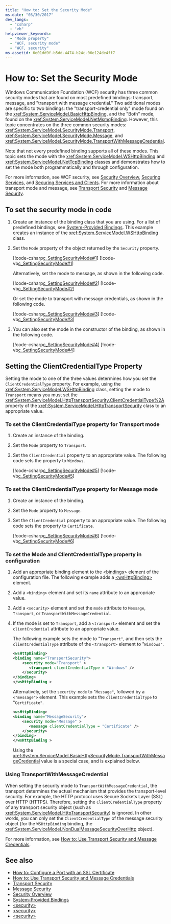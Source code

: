 ```yaml
---
title: "How to: Set the Security Mode"
ms.date: "03/30/2017"
dev_langs:
  - "csharp"
  - "vb"
helpviewer_keywords:
  - "Mode property"
  - "WCF, security mode"
  - "WCF, security"
ms.assetid: 6e01dd9f-b5dd-4474-b24c-06e124de4ff7
---
```

# How to: Set the Security Mode

Windows Communication Foundation (WCF) security has three common security modes that are found on most predefined bindings: transport, message, and "transport with message credential." Two additional modes are specific to two bindings: the "transport-credential only" mode found on the <xref:System.ServiceModel.BasicHttpBinding>, and the "Both" mode, found on the <xref:System.ServiceModel.NetMsmqBinding>. However, this topic concentrates on the three common security modes: <xref:System.ServiceModel.SecurityMode.Transport>, <xref:System.ServiceModel.SecurityMode.Message>, and <xref:System.ServiceModel.SecurityMode.TransportWithMessageCredential>.

Note that not every predefined binding supports all of these modes. This topic sets the mode with the <xref:System.ServiceModel.WSHttpBinding> and <xref:System.ServiceModel.NetTcpBinding> classes and demonstrates how to set the mode both programmatically and through configuration.

For more information, see WCF security, see [Security Overview](./feature-details/security-overview.md), [Securing Services](securing-services.md), and [Securing Services and Clients](./feature-details/securing-services-and-clients.md). For more information about transport mode and message, see [Transport Security](./feature-details/transport-security.md) and [Message Security](./feature-details/message-security-in-wcf.md).

## To set the security mode in code

1. Create an instance of the binding class that you are using. For a list of predefined bindings, see [System-Provided Bindings](system-provided-bindings.md). This example creates an instance of the <xref:System.ServiceModel.WSHttpBinding> class.

2. Set the `Mode` property of the object returned by the `Security` property.

     [!code-csharp[c_SettingSecurityMode#1](../../../samples/snippets/csharp/VS_Snippets_CFX/c_settingsecuritymode/cs/source.cs#1)]
     [!code-vb[c_SettingSecurityMode#1](../../../samples/snippets/visualbasic/VS_Snippets_CFX/c_settingsecuritymode/vb/source.vb#1)]

     Alternatively, set the mode to message, as shown in the following code.

     [!code-csharp[c_SettingSecurityMode#2](../../../samples/snippets/csharp/VS_Snippets_CFX/c_settingsecuritymode/cs/source.cs#2)]
     [!code-vb[c_SettingSecurityMode#2](../../../samples/snippets/visualbasic/VS_Snippets_CFX/c_settingsecuritymode/vb/source.vb#2)]

     Or set the mode to transport with message credentials, as shown in the following code.

     [!code-csharp[c_SettingSecurityMode#3](../../../samples/snippets/csharp/VS_Snippets_CFX/c_settingsecuritymode/cs/source.cs#3)]
     [!code-vb[c_SettingSecurityMode#3](../../../samples/snippets/visualbasic/VS_Snippets_CFX/c_settingsecuritymode/vb/source.vb#3)]

3. You can also set the mode in the constructor of the binding, as shown in the following code.

     [!code-csharp[c_SettingSecurityMode#4](../../../samples/snippets/csharp/VS_Snippets_CFX/c_settingsecuritymode/cs/source.cs#4)]
     [!code-vb[c_SettingSecurityMode#4](../../../samples/snippets/visualbasic/VS_Snippets_CFX/c_settingsecuritymode/vb/source.vb#4)]

## Setting the ClientCredentialType Property

Setting the mode to one of the three values determines how you set the `ClientCredentialType` property. For example, using the <xref:System.ServiceModel.WSHttpBinding> class, setting the mode to `Transport` means you must set the <xref:System.ServiceModel.HttpTransportSecurity.ClientCredentialType%2A> property of the <xref:System.ServiceModel.HttpTransportSecurity> class to an appropriate value.

### To set the ClientCredentialType property for Transport mode

1. Create an instance of the binding.

2. Set the `Mode` property to `Transport`.

3. Set the `ClientCredential` property to an appropriate value. The following code sets the property to `Windows`.

     [!code-csharp[c_SettingSecurityMode#5](../../../samples/snippets/csharp/VS_Snippets_CFX/c_settingsecuritymode/cs/source.cs#5)]
     [!code-vb[c_SettingSecurityMode#5](../../../samples/snippets/visualbasic/VS_Snippets_CFX/c_settingsecuritymode/vb/source.vb#5)]

### To set the ClientCredentialType property for Message mode

1. Create an instance of the binding.

2. Set the `Mode` property to `Message`.

3. Set the `ClientCredential` property to an appropriate value. The following code sets the property to `Certificate`.

     [!code-csharp[c_SettingSecurityMode#6](../../../samples/snippets/csharp/VS_Snippets_CFX/c_settingsecuritymode/cs/source.cs#6)]
     [!code-vb[c_SettingSecurityMode#6](../../../samples/snippets/visualbasic/VS_Snippets_CFX/c_settingsecuritymode/vb/source.vb#6)]

### To set the Mode and ClientCredentialType property in configuration

1. Add an appropriate binding element to the [\<bindings>](../configure-apps/file-schema/wcf/bindings.md) element of the configuration file. The following example adds a [\<wsHttpBinding>](../configure-apps/file-schema/wcf/wshttpbinding.md) element.

2. Add a `<binding>` element and set its `name` attribute to an appropriate value.

3. Add a `<security>` element and set the `mode` attribute to `Message`, `Transport`, or `TransportWithMessageCredential`.

4. If the mode is set to `Transport`, add a `<transport>` element and set the `clientCredential` attribute to an appropriate value.

     The following example sets the mode to "`Transport"`, and then sets the `clientCredentialType` attribute of the `<transport>` element to "`Windows"`.

    ```xml
    <wsHttpBinding>
    <binding name="TransportSecurity">
        <security mode="Transport" >
           <transport clientCredentialType = "Windows" />
        </security>
    </binding>
    </wsHttpBinding >
    ```

     Alternatively, set the `security mode` to "`Message"`, followed by a `<"message">` element. This example sets the `clientCredentialType` to "`Certificate"`.

    ```xml
    <wsHttpBinding>
    <binding name="MessageSecurity">
        <security mode="Message" >
           <message clientCredentialType = "Certificate" />
        </security>
    </binding>
    </wsHttpBinding >
    ```

     Using the <xref:System.ServiceModel.BasicHttpSecurityMode.TransportWithMessageCredential> value is a special case, and is explained below.

### Using TransportWithMessageCredential

When setting the security mode to `TransportWithMessageCredential`, the transport determines the actual mechanism that provides the transport-level security. For example, the HTTP protocol uses Secure Sockets Layer (SSL) over HTTP (HTTPS). Therefore, setting the `ClientCredentialType` property of any transport security object (such as <xref:System.ServiceModel.HttpTransportSecurity>) is ignored.  In other words, you can only set the `ClientCredentialType` of the message security object (for the `WSHttpBinding` binding, the <xref:System.ServiceModel.NonDualMessageSecurityOverHttp> object).

For more information, see [How to: Use Transport Security and Message Credentials](./feature-details/how-to-use-transport-security-and-message-credentials.md).

## See also

- [How to: Configure a Port with an SSL Certificate](./feature-details/how-to-configure-a-port-with-an-ssl-certificate.md)
- [How to: Use Transport Security and Message Credentials](./feature-details/how-to-use-transport-security-and-message-credentials.md)
- [Transport Security](./feature-details/transport-security.md)
- [Message Security](./feature-details/message-security-in-wcf.md)
- [Security Overview](./feature-details/security-overview.md)
- [System-Provided Bindings](system-provided-bindings.md)
- [\<security>](../configure-apps/file-schema/wcf/security-of-wshttpbinding.md)
- [\<security>](../configure-apps/file-schema/wcf/security-of-basichttpbinding.md)
- [\<security>](../configure-apps/file-schema/wcf/security-of-nettcpbinding.md)
